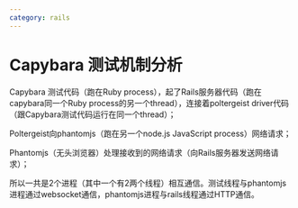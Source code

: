 ```yaml
---
category: rails
---
```

# Capybara 测试机制分析

Capybara 测试代码（跑在Ruby process），起了Rails服务器代码（跑在capybara同一个Ruby process的另一个thread），连接着poltergeist driver代码（跟Capybara测试代码运行在同一个thread）；

Poltergeist向phantomjs（跑在另一个node.js JavaScript process）网络请求；

Phantomjs（无头浏览器）处理接收到的网络请求（向Rails服务器发送网络请求）；

所以一共是2个进程（其中一个有2两个线程）相互通信。测试线程与phantomjs进程通过websocket通信，phantomjs进程与rails线程通过HTTP通信。
